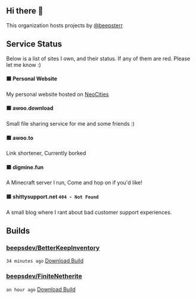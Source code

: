 ## Hi there 👋

This organization hosts projects by [@beepsterr](https://github.com/BeepSterr)
## Service Status
Below is a list of sites I own, and their status. 
If any of them are red. Please let me know :)


#### 🟩 Personal Website

My personal website hosted on [NeoCities](https://neocities.org/)
#### 🟩 awoo.download

Small file sharing service for me and some friends :)
#### 🟩 awoo.to

Link shortener, Currently borked
#### 🟩 digmine.fun

A Minecraft server I run, Come and hop on if you'd like!
#### 🟨 shittysupport.net `404 - Not Found`

A small blog where I rant about bad customer support experiences.

## Builds
### [beepsdev/BetterKeepInventory](https://github.com/beepsdev/BetterKeepInventory)

`34 minutes ago` [Download Build](https://github.com/beepsdev/BetterKeepInventory/suites/6362676094/artifacts/229847865)
### [beepsdev/FiniteNetherite](https://github.com/beepsdev/FiniteNetherite)

`an hour ago` [Download Build](https://github.com/beepsdev/FiniteNetherite/suites/6362450050/artifacts/229833502)

